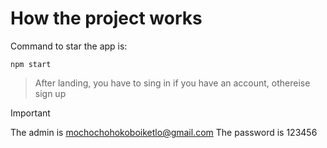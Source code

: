 # How the project works

Command to star the app is:
```
npm start
```

> After landing, you have to sing in if you have an account, othereise sign up

> [!IMPORTANT]
> The admin is mochochohokoboiketlo@gmail.com
> The password is 123456
